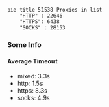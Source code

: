 
```mermaid
pie title 51538 Proxies in list
    "HTTP" : 22646
    "HTTPS": 6438
    "SOCKS" : 28153
```

### Some Info
#### Average Timeout

- mixed: 3.3s
- http: 1.5s
- https: 8.3s
- socks: 4.9s
